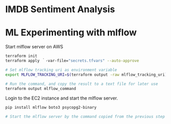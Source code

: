 # IMDB Sentiment Analysis

# ML Experimenting with mlflow

Start mlflow server on AWS
```bash
terraform init
terraform apply ｀-var-file="secrets.tfvars" --auto-approve
```

```bash
# Set mlflow tracking uri as environment variable
export MLFLOW_TRACKING_URI=$(terraform output -raw mlflow_tracking_uri)

# Run the command, and copy the result to a text file for later use
terraform output mlflow_command
```

Login to the EC2 instance and start the mlflow server.
```bash
pip install mlflow boto3 psycopg2-binary

# Start the mlflow server by the command copied from the previous step
```